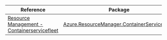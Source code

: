 | Reference | Package | Source |
|---|---|---|
|[Resource Management - Containerservicefleet](resourcemanager.containerservicefleet-readme.md)|[Azure.ResourceManager.ContainerServiceFleet](https://www.nuget.org/packages/Azure.ResourceManager.ContainerServiceFleet)|[GitHub](https://github.com/Azure/azure-sdk-for-net/blob/main/sdk/fleet/Azure.ResourceManager.ContainerServiceFleet)|
